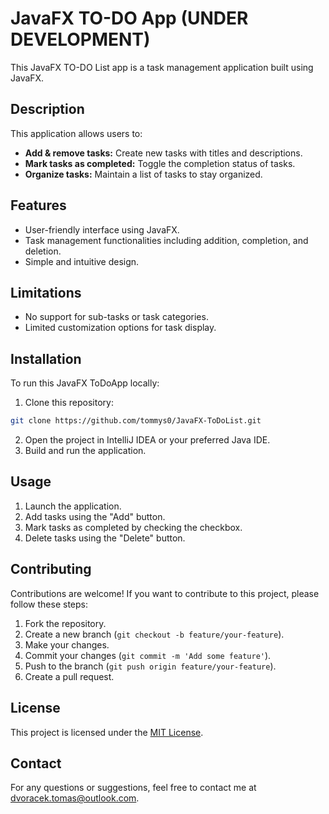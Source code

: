 # JavaFX TO-DO App (UNDER DEVELOPMENT)

This JavaFX TO-DO List app is a task management application built using JavaFX. 

## Description

This application allows users to:

- **Add & remove tasks:** Create new tasks with titles and descriptions.
- **Mark tasks as completed:** Toggle the completion status of tasks.
- **Organize tasks:** Maintain a list of tasks to stay organized.

## Features

- User-friendly interface using JavaFX.
- Task management functionalities including addition, completion, and deletion.
- Simple and intuitive design.

## Limitations

- No support for sub-tasks or task categories.
- Limited customization options for task display.

## Installation

To run this JavaFX ToDoApp locally:

1. Clone this repository:
```bash
git clone https://github.com/tommys0/JavaFX-ToDoList.git
```
2. Open the project in IntelliJ IDEA or your preferred Java IDE.
3. Build and run the application.

## Usage

1. Launch the application.
2. Add tasks using the "Add" button.
3. Mark tasks as completed by checking the checkbox.
4. Delete tasks using the "Delete" button.

## Contributing

Contributions are welcome! If you want to contribute to this project, please follow these steps:

1. Fork the repository.
2. Create a new branch (`git checkout -b feature/your-feature`).
3. Make your changes.
4. Commit your changes (`git commit -m 'Add some feature'`).
5. Push to the branch (`git push origin feature/your-feature`).
6. Create a pull request.

## License

This project is licensed under the [MIT License](LICENSE.txt).

## Contact

For any questions or suggestions, feel free to contact me at [dvoracek.tomas@outlook.com](mailto:dvoracek.tomas@outlook.com).
